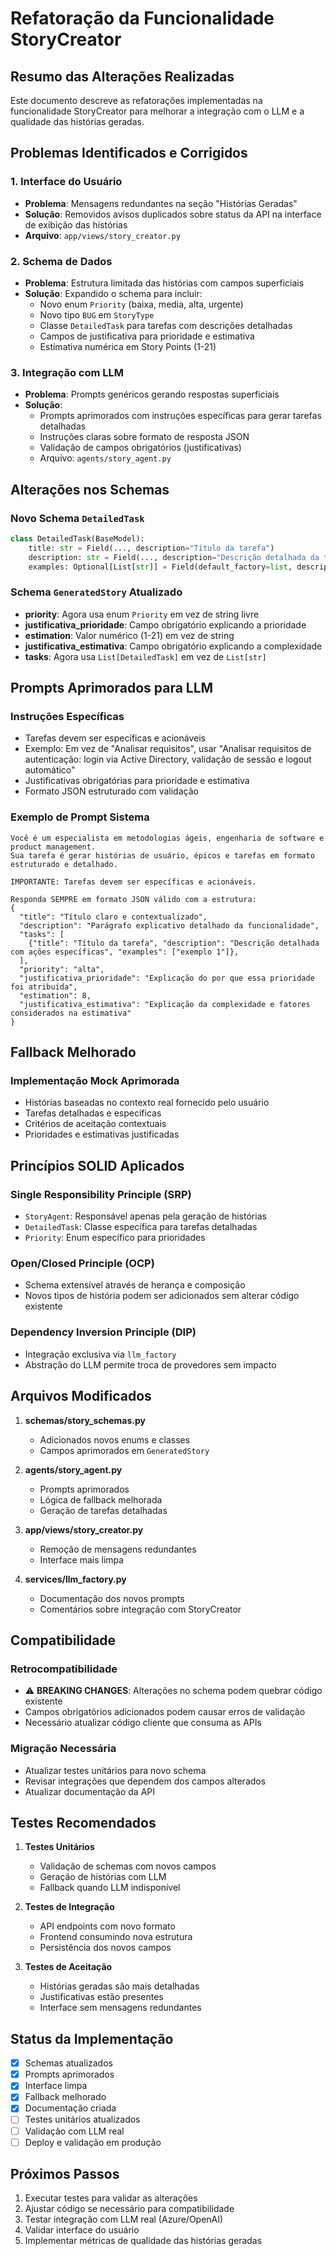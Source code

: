 # Refatoração da Funcionalidade StoryCreator

## Resumo das Alterações Realizadas

Este documento descreve as refatorações implementadas na funcionalidade StoryCreator para melhorar a integração com o LLM e a qualidade das histórias geradas.

## Problemas Identificados e Corrigidos

### 1. Interface do Usuário
- **Problema**: Mensagens redundantes na seção "Histórias Geradas"
- **Solução**: Removidos avisos duplicados sobre status da API na interface de exibição das histórias
- **Arquivo**: `app/views/story_creator.py`

### 2. Schema de Dados
- **Problema**: Estrutura limitada das histórias com campos superficiais
- **Solução**: Expandido o schema para incluir:
  - Novo enum `Priority` (baixa, media, alta, urgente)
  - Novo tipo `BUG` em `StoryType`
  - Classe `DetailedTask` para tarefas com descrições detalhadas
  - Campos de justificativa para prioridade e estimativa
  - Estimativa numérica em Story Points (1-21)

### 3. Integração com LLM
- **Problema**: Prompts genéricos gerando respostas superficiais
- **Solução**: 
  - Prompts aprimorados com instruções específicas para gerar tarefas detalhadas
  - Instruções claras sobre formato de resposta JSON
  - Validação de campos obrigatórios (justificativas)
  - Arquivo: `agents/story_agent.py`

## Alterações nos Schemas

### Novo Schema `DetailedTask`
```python
class DetailedTask(BaseModel):
    title: str = Field(..., description="Título da tarefa")
    description: str = Field(..., description="Descrição detalhada da tarefa")
    examples: Optional[List[str]] = Field(default_factory=list, description="Exemplos ou dados extras")
```

### Schema `GeneratedStory` Atualizado
- **priority**: Agora usa enum `Priority` em vez de string livre
- **justificativa_prioridade**: Campo obrigatório explicando a prioridade
- **estimation**: Valor numérico (1-21) em vez de string
- **justificativa_estimativa**: Campo obrigatório explicando a complexidade
- **tasks**: Agora usa `List[DetailedTask]` em vez de `List[str]`

## Prompts Aprimorados para LLM

### Instruções Específicas
- Tarefas devem ser específicas e acionáveis
- Exemplo: Em vez de "Analisar requisitos", usar "Analisar requisitos de autenticação: login via Active Directory, validação de sessão e logout automático"
- Justificativas obrigatórias para prioridade e estimativa
- Formato JSON estruturado com validação

### Exemplo de Prompt Sistema
```
Você é um especialista em metodologias ágeis, engenharia de software e product management.
Sua tarefa é gerar histórias de usuário, épicos e tarefas em formato estruturado e detalhado.

IMPORTANTE: Tarefas devem ser específicas e acionáveis.

Responda SEMPRE em formato JSON válido com a estrutura:
{
  "title": "Título claro e contextualizado",
  "description": "Parágrafo explicativo detalhado da funcionalidade",
  "tasks": [
    {"title": "Título da tarefa", "description": "Descrição detalhada com ações específicas", "examples": ["exemplo 1"]},
  ],
  "priority": "alta",
  "justificativa_prioridade": "Explicação do por que essa prioridade foi atribuída",
  "estimation": 8,
  "justificativa_estimativa": "Explicação da complexidade e fatores considerados na estimativa"
}
```

## Fallback Melhorado

### Implementação Mock Aprimorada
- Histórias baseadas no contexto real fornecido pelo usuário
- Tarefas detalhadas e específicas
- Critérios de aceitação contextuais
- Prioridades e estimativas justificadas

## Princípios SOLID Aplicados

### Single Responsibility Principle (SRP)
- `StoryAgent`: Responsável apenas pela geração de histórias
- `DetailedTask`: Classe específica para tarefas detalhadas
- `Priority`: Enum específico para prioridades

### Open/Closed Principle (OCP)
- Schema extensível através de herança e composição
- Novos tipos de história podem ser adicionados sem alterar código existente

### Dependency Inversion Principle (DIP)
- Integração exclusiva via `llm_factory`
- Abstração do LLM permite troca de provedores sem impacto

## Arquivos Modificados

1. **schemas/story_schemas.py**
   - Adicionados novos enums e classes
   - Campos aprimorados em `GeneratedStory`

2. **agents/story_agent.py**
   - Prompts aprimorados
   - Lógica de fallback melhorada
   - Geração de tarefas detalhadas

3. **app/views/story_creator.py**
   - Remoção de mensagens redundantes
   - Interface mais limpa

4. **services/llm_factory.py**
   - Documentação dos novos prompts
   - Comentários sobre integração com StoryCreator

## Compatibilidade

### Retrocompatibilidade
- ⚠️ **BREAKING CHANGES**: Alterações no schema podem quebrar código existente
- Campos obrigatórios adicionados podem causar erros de validação
- Necessário atualizar código cliente que consuma as APIs

### Migração Necessária
- Atualizar testes unitários para novo schema
- Revisar integrações que dependem dos campos alterados
- Atualizar documentação da API

## Testes Recomendados

1. **Testes Unitários**
   - Validação de schemas com novos campos
   - Geração de histórias com LLM
   - Fallback quando LLM indisponível

2. **Testes de Integração**
   - API endpoints com novo formato
   - Frontend consumindo nova estrutura
   - Persistência dos novos campos

3. **Testes de Aceitação**
   - Histórias geradas são mais detalhadas
   - Justificativas estão presentes
   - Interface sem mensagens redundantes

## Status da Implementação

- [x] Schemas atualizados
- [x] Prompts aprimorados
- [x] Interface limpa
- [x] Fallback melhorado
- [x] Documentação criada
- [ ] Testes unitários atualizados
- [ ] Validação com LLM real
- [ ] Deploy e validação em produção

## Próximos Passos

1. Executar testes para validar as alterações
2. Ajustar código se necessário para compatibilidade
3. Testar integração com LLM real (Azure/OpenAI)
4. Validar interface do usuário
5. Implementar métricas de qualidade das histórias geradas
